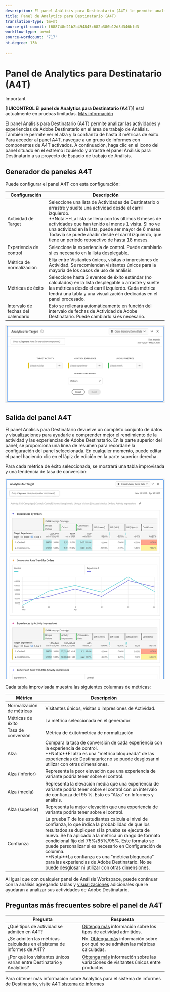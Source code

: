 ```yaml
---
description: El panel Análisis para Destinatario (A4T) le permite analizar sus actividades y experiencias de Adobe Destinatario en el área de trabajo de Análisis.
title: Panel de Analytics para Destinatario (A4T)
translation-type: tm+mt
source-git-commit: f688748e21b2b494845c682b380b12d3d346bfd3
workflow-type: tm+mt
source-wordcount: '717'
ht-degree: 13%

---
```



# Panel de Analytics para Destinatario (A4T)

>[!IMPORTANT]
>
>**[!UICONTROL El panel de Analytics para Destinatario (A4T)]** está actualmente en pruebas limitadas. [Más información](https://docs.adobe.com/content/help/es-ES/analytics/landing/an-releases.html)

El panel Análisis para Destinatario (A4T) permite analizar las actividades y experiencias de Adobe Destinatario en el área de trabajo de Análisis. También le permite ver el alza y la confianza de hasta 3 métricas de éxito. Para acceder al panel A4T, navegue a un grupo de informes con componentes de A4T activados. A continuación, haga clic en el icono del panel situado en el extremo izquierdo y arrastre el panel Análisis para Destinatario a su proyecto de Espacio de trabajo de Análisis.

## Generador de paneles A4T

Puede configurar el panel A4T con esta configuración:

| Configuración | Descripción |
|---|---|
| Actividad de Target | Seleccione una lista de Actividades de Destinatario o arrastre y suelte una actividad desde el carril izquierdo.<br>**Nota:**La lista se llena con los últimos 6 meses de actividades que han tenido al menos 1 visita. Si no ve una actividad en la lista, puede ser mayor de 6 meses. Todavía se puede añadir desde el carril izquierdo, que tiene un periodo retroactivo de hasta 18 meses. |
| Experiencia de control | Seleccione la experiencia de control. Puede cambiarlo si es necesario en la lista desplegable. |
| Métrica de normalización | Elija entre Visitantes únicos, visitas o impresiones de Actividad. Se recomiendan visitantes únicos para la mayoría de los casos de uso de análisis. |
| Métricas de éxito | Seleccione hasta 3 eventos de éxito estándar (no calculados) en la lista desplegable o arrastre y suelte las métricas desde el carril izquierdo. Cada métrica tendrá una tabla y una visualización dedicadas en el panel procesado. |
| Intervalo de fechas del calendario | Esto se rellenará automáticamente en función del intervalo de fechas de Actividad de Adobe Destinatario. Puede cambiarlo si es necesario. |

![](assets/a4t-panel-builder.png)

## Salida del panel A4T

El panel Análisis para Destinatario devuelve un completo conjunto de datos y visualizaciones para ayudarle a comprender mejor el rendimiento de la actividad y las experiencias de Adobe Destinatario. En la parte superior del panel, se proporciona una línea de resumen para recordarle la configuración del panel seleccionada. En cualquier momento, puede editar el panel haciendo clic en el lápiz de edición en la parte superior derecha.

Para cada métrica de éxito seleccionada, se mostrará una tabla improvisada y una tendencia de tasa de conversión:

![](assets/a4t-rendered.png)

Cada tabla improvisada muestra las siguientes columnas de métricas:

| Métrica | Descripción |
|---|---|
| Normalización de métricas | Visitantes únicos, visitas o impresiones de Actividad. |
| Métricas de éxito | La métrica seleccionada en el generador |
| Tasa de conversión | Métrica de éxito/métrica de normalización |
| Alza | Compara la tasa de conversión de cada experiencia con la experiencia de control.<br>**Nota:**El alza es una &quot;métrica bloqueada&quot; de las experiencias de Destinatario; no se puede desglosar ni utilizar con otras dimensiones. |
| Alza (inferior) | Representa la peor elevación que una experiencia de variante podría tener sobre el control. |
| Alza (media) | Representa la elevación media que una experiencia de variante podría tener sobre el control con un intervalo de confianza del 95 %. Esto es &quot;Alza&quot; en Informes y análisis. |
| Alza (superior) | Representa la mejor elevación que una experiencia de variante podría tener sobre el control. |
| Confianza | La prueba T de los estudiantes calcula el nivel de confianza, lo que indica la probabilidad de que los resultados se dupliquen si la prueba se ejecuta de nuevo. Se ha aplicado a la métrica un rango de formato condicional fijo del 75%/85%/95%. Este formato se puede personalizar si es necesario en Configuración de columna. <br>**Nota:**La confianza es una &quot;métrica bloqueada&quot; para las experiencias de Adobe Destinatario. No se puede desglosar ni utilizar con otras dimensiones. |

Al igual que con cualquier panel de Análisis Workspace, puede continuar con la análisis agregando tablas y [visualizaciones](https://docs.adobe.com/content/help/es-ES/analytics/analyze/analysis-workspace/visualizations/freeform-analysis-visualizations.html) adicionales que le ayudarán a analizar sus actividades de Adobe Destinatario.

## Preguntas más frecuentes sobre el panel de A4T

| Pregunta | Respuesta |
|---|---|
| ¿Qué tipos de actividad se admiten en A4T? | [Obtenga más](https://docs.adobe.com/content/help/en/target/using/integrate/a4t/a4t-faq/a4t-faq-activity-setup.html) información sobre los tipos de actividad admitidos. |
| ¿Se admiten las métricas calculadas en el sistema de informes de A4T? | No. [Obtenga más](https://docs.adobe.com/content/help/en/target/using/integrate/a4t/a4t-faq/a4t-faq-lift-and-confidence.html) información sobre por qué no se admiten las métricas calculadas. |
| ¿Por qué los visitantes únicos varían entre Destinatario y Analytics? | [Obtenga más](https://docs.adobe.com/content/help/en/target/using/integrate/a4t/a4t-faq/a4t-faq-viewing-reports.html) información sobre las variaciones de visitantes únicos entre productos. |

Para obtener más información sobre Analytics para el sistema de informes de Destinatario, visite [A4T sistema de informes](https://docs.adobe.com/content/help/en/target/using/integrate/a4t/reporting.html)
